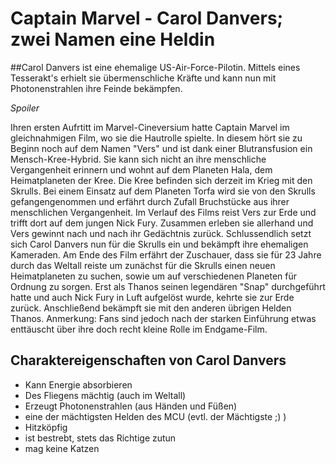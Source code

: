 # Captain Marvel - Carol Danvers; zwei Namen eine Heldin

##Carol Danvers ist eine ehemalige US-Air-Force-Pilotin. Mittels eines Tesserakt's erhielt sie übermenschliche Kräfte und kann nun mit Photonenstrahlen ihre Feinde bekämpfen.


*Spoiler*


Ihren ersten Aufrtitt im Marvel-Cineversium hatte Captain Marvel im gleichnahmigen Film, wo sie die Hautrolle spielte. In diesem hört sie zu Beginn noch auf dem Namen "Vers" und ist dank einer Blutransfusion ein Mensch-Kree-Hybrid. Sie kann sich nicht an ihre menschliche Vergangenheit erinnern und wohnt auf dem Planeten Hala, dem Heimatplaneten der Kree. Die Kree befinden sich derzeit im Krieg mit den Skrulls. Bei einem Einsatz auf dem Planeten Torfa wird sie von den Skrulls gefangengenommen und erfährt durch Zufall Bruchstücke aus ihrer menschlichen Vergangenheit. Im Verlauf des Films reist Vers zur Erde und trifft dort auf dem jungen Nick Fury. Zusammen erleben sie allerhand und Vers gewinnt nach und nach ihr Gedächtnis zurück. Schlussendlich setzt sich Carol Danvers nun für die Skrulls ein und bekämpft ihre ehemaligen Kameraden.
Am Ende des Film erfährt der Zuschauer, dass sie für 23 Jahre durch das Weltall reiste um zunächst für die Skrulls einen neuen Heimatplaneten zu suchen, sowie um auf verschiedenen Planeten für Ordnung zu sorgen. Erst als Thanos seinen legendären "Snap" durchgeführt hatte und auch Nick Fury in Luft aufgelöst wurde, kehrte sie zur Erde zurück. Anschließend bekämpft sie mit den anderen übrigen Helden Thanos.
Anmerkung: Fans sind jedoch nach der starken Einführung etwas enttäuscht über ihre doch recht kleine Rolle im Endgame-Film.

## Charaktereigenschaften von Carol Danvers
 * Kann Energie absorbieren
 * Des Fliegens mächtig (auch im Weltall)
 * Erzeugt Photonenstrahlen (aus Händen und Füßen)
 * eine der mächtigsten Helden des MCU (evtl. der Mächtigste ;) )
 * Hitzköpfig
 * ist bestrebt, stets das Richtige zutun
 * mag keine Katzen
